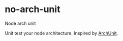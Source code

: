 # no-arch-unit
Node arch unit 

Unit test your node architecture. Inspired by [ArchUnit](https://www.archunit.org/).
